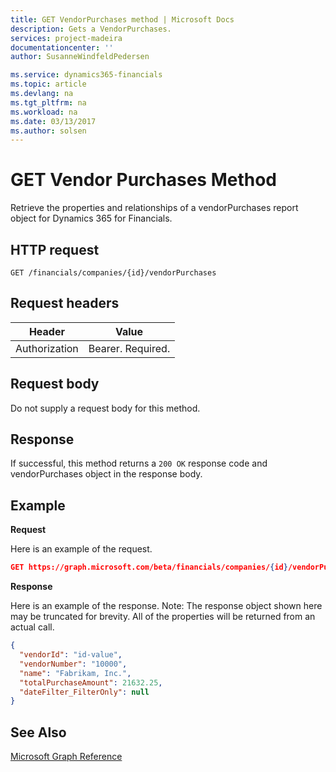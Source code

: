 ```yaml
---
title: GET VendorPurchases method | Microsoft Docs
description: Gets a VendorPurchases.
services: project-madeira
documentationcenter: ''
author: SusanneWindfeldPedersen

ms.service: dynamics365-financials
ms.topic: article
ms.devlang: na
ms.tgt_pltfrm: na
ms.workload: na
ms.date: 03/13/2017
ms.author: solsen
---
```


# GET Vendor Purchases Method
Retrieve the properties and relationships of a vendorPurchases report object for Dynamics 365 for Financials.

## HTTP request
```
GET /financials/companies/{id}/vendorPurchases
```

## Request headers
|Header|Value|
|------|-----|
|Authorization  |Bearer. Required. |

## Request body
Do not supply a request body for this method.

## Response
If successful, this method returns a ```200 OK``` response code and vendorPurchases object in the response body.

## Example

**Request**

Here is an example of the request.
```json
GET https://graph.microsoft.com/beta/financials/companies/{id}/vendorPurchases
```

**Response**

Here is an example of the response. Note: The response object shown here may be truncated for brevity. All of the properties will be returned from an actual call.

```json
{
  "vendorId": "id-value",
  "vendorNumber": "10000",
  "name": "Fabrikam, Inc.",
  "totalPurchaseAmount": 21632.25,
  "dateFilter_FilterOnly": null
}
```


## See Also
[Microsoft Graph Reference](../api/dynamics_graph_reference.md)  